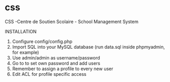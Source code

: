 # css
CSS -Centre de Soutien Scolaire - School Management System

INSTALLATION
1. Configure config/config.php
2. Import SQL into your MySQL database (run data.sql inside phpmyadmin, for example)
3. Use admin/admin as username/password
4. Go to <Configurations> to set own password and add users
5. Remember to assign a profile to every new user
6. Edit ACL for profile specific access
